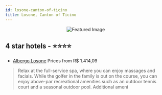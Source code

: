 ```yaml
---
id: losone-canton-of-ticino
title: Losone, Canton of Ticino
---
```


<center><img src="https://i.travelapi.com/hotels/1000000/1000000/991800/991755/122eb4bd_z.jpg" alt="Featured Image" /></center>


##  4 star hotels - ⭐️⭐️⭐️⭐️

-    [Albergo Losone](https://us.hurb.com/hotels/losone/albergo-losone-JNP-JP592272?cmp=18055) Prices from R$ 1.414,09
   > Relax at the full-service spa, where you can enjoy massages and facials. While the golfer in the family is out on the course, you can enjoy above-par recreational amenities such as an outdoor tennis court and a seasonal outdoor pool. Additional ameni
